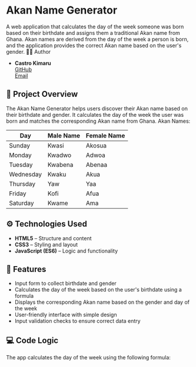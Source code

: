 # Akan Name Generator

A web application that calculates the day of the week someone was born based on their birthdate and assigns them a traditional Akan name from Ghana. Akan names are derived from the day of the week a person is born, and the application provides the correct Akan name based on the user's gender.
  👨‍💻 Author

- **Castro Kimaru**  
  [GitHub](https://github.com/castrokimaru)  
  [Email](mailto:castrokimaru@gmail.com)

## 📖 Project Overview

The Akan Name Generator helps users discover their Akan name based on their birthdate and gender. It calculates the day of the week the user was born and matches the corresponding Akan name from Ghana. Akan Names:

| Day       | Male Name | Female Name |
|-----------|-----------|-------------|
| Sunday    | Kwasi     | Akosua      |
| Monday    | Kwadwo    | Adwoa       |
| Tuesday   | Kwabena   | Abenaa      |
| Wednesday | Kwaku     | Akua        |
| Thursday  | Yaw       | Yaa         |
| Friday    | Kofi      | Afua        |
| Saturday  | Kwame     | Ama         |

## ⚙️ Technologies Used

- **HTML5** – Structure and content
- **CSS3** – Styling and layout
- **JavaScript (ES6)** – Logic and functionality

## 🧪 Features

- Input form to collect birthdate and gender
- Calculates the day of the week based on the user's birthdate using a formula
- Displays the corresponding Akan name based on the gender and day of the week
- User-friendly interface with simple design
- Input validation checks to ensure correct data entry

## 💻 Code Logic

The app calculates the day of the week using the following formula:

